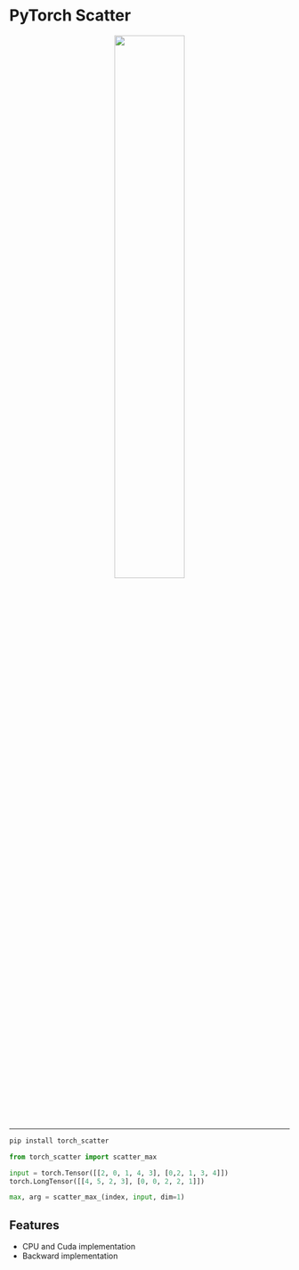 # PyTorch Scatter

<p align="center">
  <img width="50%" src="https://raw.githubusercontent.com/rusty1s/pytorch_scatter/master/docs/source/_figures/add.svg?sanitize=true" />
</p>

--------------------------------------------------------------------------------

```sh
pip install torch_scatter
```

```py
from torch_scatter import scatter_max

input = torch.Tensor([[2, 0, 1, 4, 3], [0,2, 1, 3, 4]])
torch.LongTensor([[4, 5, 2, 3], [0, 0, 2, 2, 1]])

max, arg = scatter_max_(index, input, dim=1)
```

## Features

* CPU and Cuda implementation
* Backward implementation
